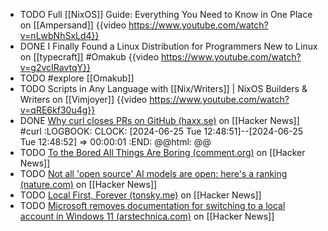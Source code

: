 - TODO Full [[NixOS]] Guide: Everything You Need to Know in One Place on [[Ampersand]]
  {{video https://www.youtube.com/watch?v=nLwbNhSxLd4}}
- DONE I Finally Found a Linux Distribution for Programmers New to Linux on [[typecraft]] #Omakub
  {{video https://www.youtube.com/watch?v=g2vcIRavtqY}}
- TODO #explore [[Omakub]]
- TODO Scripts in Any Language with [[Nix/Writers]] | NixOS Builders & Writers on [[Vimjoyer]]
  {{video https://www.youtube.com/watch?v=qRE6kf30u4g}}
- DONE [Why curl closes PRs on GitHub (haxx.se)](https://news.ycombinator.com/item?id=40644459) on [[Hacker News]] #curl
  :LOGBOOK:
  CLOCK: [2024-06-25 Tue 12:48:51]--[2024-06-25 Tue 12:48:52] =>  00:00:01
  :END:
  @@html: <img src="https://daniel.haxx.se/blog/wp-content/uploads/2024/06/image.png" alt="" class="article-cover" />@@
- TODO [To the Bored All Things Are Boring (comment.org)](https://news.ycombinator.com/item?id=40782657) on [[Hacker News]]
- TODO [Not all 'open source' AI models are open: here's a ranking (nature.com)](https://news.ycombinator.com/item?id=40786237) on [[Hacker News]]
- TODO [Local First, Forever (tonsky.me)](https://news.ycombinator.com/item?id=40786425) on [[Hacker News]]
- TODO [Microsoft removes documentation for switching to a local account in Windows 11 (arstechnica.com)](https://news.ycombinator.com/item?id=40786644) on [[Hacker News]]
